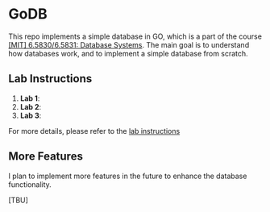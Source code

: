 # GoDB

This repo implements a simple database in GO, which is a part of the course [[MIT] 6.5830/6.5831: Database Systems](https://dsg.csail.mit.edu/6.5830/).
The main goal is to understand how databases work, and to implement a simple database from scratch.

## Lab Instructions

1. **Lab 1**:
2. **Lab 2**:
3. **Lab 3**:

For more details, please refer to the [lab instructions](./labs)

## More Features

I plan to implement more features in the future to enhance the database functionality.

[TBU]